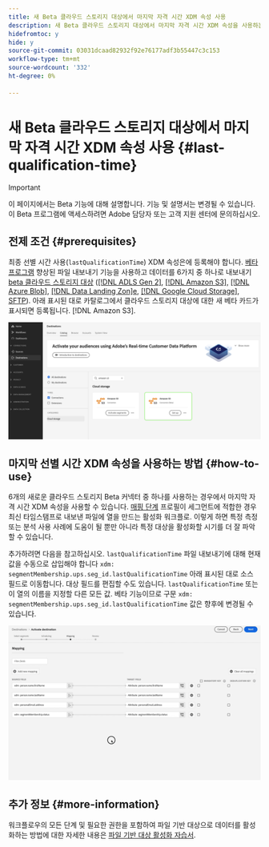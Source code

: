 ```yaml
---
title: 새 Beta 클라우드 스토리지 대상에서 마지막 자격 시간 XDM 속성 사용
description: 새 Beta 클라우드 스토리지 대상에서 마지막 자격 시간 XDM 속성을 사용하는 방법을 알아봅니다
hidefromtoc: y
hide: y
source-git-commit: 03031dcaad82932f92e76177adf3b55447c3c153
workflow-type: tm+mt
source-wordcount: '332'
ht-degree: 0%

---
```


# 새 Beta 클라우드 스토리지 대상에서 마지막 자격 시간 XDM 속성 사용 {#last-qualification-time}

>[!IMPORTANT]
> 
>이 페이지에서는 Beta 기능에 대해 설명합니다. 기능 및 설명서는 변경될 수 있습니다. 이 Beta 프로그램에 액세스하려면 Adobe 담당자 또는 고객 지원 센터에 문의하십시오.

## 전제 조건 {#prerequisites}

최종 선별 시간 사용(`lastQualificationTime`) XDM 속성은에 등록해야 합니다. [베타 프로그램](/help/release-notes/2022/october-2022.md#destinations) 향상된 파일 내보내기 기능을 사용하고 데이터를 6가지 중 하나로 내보내기 [beta 클라우드 스토리지 대상](/help/release-notes/2022/october-2022.md#destinations) ([[!DNL ADLS Gen 2]](/help/destinations/catalog/cloud-storage/adls-gen2.md), [[!DNL Amazon S3]](/help/destinations/catalog/cloud-storage/amazon-s3.md), [[!DNL Azure Blob]](/help/destinations/catalog/cloud-storage/azure-blob.md), [[!DNL Data Landing Zon]e](/help/destinations/catalog/cloud-storage/data-landing-zone.md), [[!DNL Google Cloud Storage]](/help/destinations/catalog/cloud-storage/google-cloud-storage.md), [SFTP](/help/destinations/catalog/cloud-storage/sftp.md)). 아래 표시된 대로 카탈로그에서 클라우드 스토리지 대상에 대한 새 베타 카드가 표시되면 등록됩니다. [!DNL Amazon S3].

![새 Amazon S3 베타 카드를 보여주는 이미지](/help/destinations/assets/ui/activate-destinations/new-amazon-s3-beta-card.png)

## 마지막 선별 시간 XDM 속성을 사용하는 방법 {#how-to-use}

6개의 새로운 클라우드 스토리지 Beta 커넥터 중 하나를 사용하는 경우에서 마지막 자격 시간 XDM 속성을 사용할 수 있습니다. [매핑 단계](/help/destinations/ui/activate-batch-profile-destinations.md#mapping) 프로필이 세그먼트에 적합한 경우 최신 타임스탬프로 내보낸 파일에 열을 만드는 활성화 워크플로. 이렇게 하면 특정 측정 또는 분석 사용 사례에 도움이 될 뿐만 아니라 특정 대상을 활성화할 시기를 더 잘 파악할 수 있습니다.

추가하려면 다음을 참고하십시오. `lastQualificationTime` 파일 내보내기에 대해 현재 값을 수동으로 삽입해야 합니다 `xdm: segmentMembership.ups.seg_id.lastQualificationTime` 아래 표시된 대로 소스 필드로 이동합니다. 대상 필드를 편집할 수도 있습니다. `lastQualificationTime` 또는 이 열의 이름을 지정할 다른 모든 값. 베타 기능이므로 구문 `xdm: segmentMembership.ups.seg_id.lastQualificationTime` 값은 향후에 변경될 수 있습니다.

![매핑 단계로 붙여넣은 마지막 선별 시간 XDM 속성을 보여 주는 화면 레코딩](/help/destinations/ui/last-qualification-time.gif)

## 추가 정보 {#more-information}

워크플로우의 모든 단계 및 필요한 권한을 포함하여 파일 기반 대상으로 데이터를 활성화하는 방법에 대한 자세한 내용은 [파일 기반 대상 활성화 자습서](/help/destinations/ui/activate-batch-profile-destinations.md).
